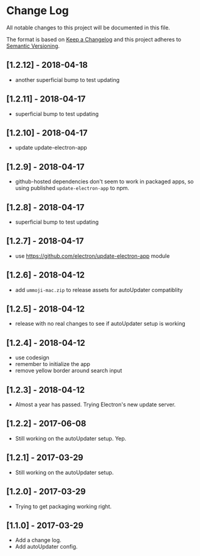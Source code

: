 # Change Log

All notable changes to this project will be documented in this file.

The format is based on [Keep a Changelog](http://keepachangelog.com/)
and this project adheres to [Semantic Versioning](http://semver.org/).

## [1.2.12] - 2018-04-18

- another superficial bump to test updating

## [1.2.11] - 2018-04-17

- superficial bump to test updating

## [1.2.10] - 2018-04-17

- update update-electron-app

## [1.2.9] - 2018-04-17

- github-hosted dependencies don't seem to work in packaged apps, so using published `update-electron-app` to npm.

## [1.2.8] - 2018-04-17

- superficial bump to test updating

## [1.2.7] - 2018-04-17

- use https://github.com/electron/update-electron-app module

## [1.2.6] - 2018-04-12

- add `ummoji-mac.zip` to release assets for autoUpdater compatiblity

## [1.2.5] - 2018-04-12

- release with no real changes to see if autoUpdater setup is working

## [1.2.4] - 2018-04-12

- use codesign
- remember to initialize the app
- remove yellow border around search input

## [1.2.3] - 2018-04-12

- Almost a year has passed. Trying Electron's new update server.

## [1.2.2] - 2017-06-08

- Still working on the autoUpdater setup. Yep.

## [1.2.1] - 2017-03-29

- Still working on the autoUpdater setup.

## [1.2.0] - 2017-03-29

- Trying to get packaging working right.

## [1.1.0] - 2017-03-29

- Add a change log.
- Add autoUpdater config.
